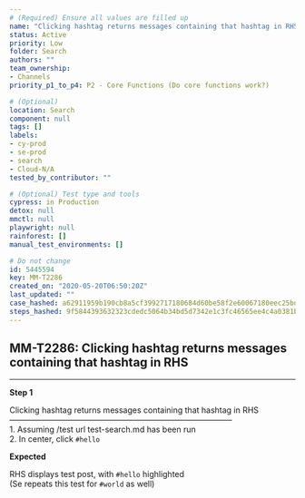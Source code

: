 ```yaml
---
# (Required) Ensure all values are filled up
name: "Clicking hashtag returns messages containing that hashtag in RHS"
status: Active
priority: Low
folder: Search
authors: ""
team_ownership: 
- Channels
priority_p1_to_p4: P2 - Core Functions (Do core functions work?)

# (Optional)
location: Search
component: null
tags: []
labels: 
- cy-prod
- se-prod
- search
- Cloud-N/A
tested_by_contributor: ""

# (Optional) Test type and tools
cypress: in Production
detox: null
mmctl: null
playwright: null
rainforest: []
manual_test_environments: []

# Do not change
id: 5445594
key: MM-T2286
created_on: "2020-05-20T06:50:20Z"
last_updated: ""
case_hashed: a62911959b190cb8a5cf3992717180684d60be58f2e60067180eec25bd413324771dc8b8e441b6d53cc62ef06c2ae3a2
steps_hashed: 9f5844393632323cdedc5064b34bd5d7342e1c3fc46565ee4c4a0381b97f008173557f56b50dfd7a4c038acbebcf9cab
---
```


<!-- (Auto-generated) Based on frontmatter's "key" and "name" -->

## MM-T2286: Clicking hashtag returns messages containing that hashtag in RHS

---

**Step 1**

Clicking hashtag returns messages containing that hashtag in RHS\
————————————————————————————\
1\. Assuming /test url test-search.md has been run\
2\. In center, click `#hello`

**Expected**

RHS displays test post, with `#hello` highlighted\
(Se repeats this test for `#world` as well)
